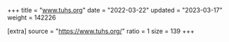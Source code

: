 +++
title = "www.tuhs.org"
date = "2022-03-22"
updated = "2023-03-17"
weight = 142226

[extra]
source = "https://www.tuhs.org/"
ratio = 1
size = 139
+++
